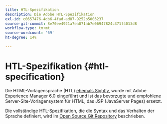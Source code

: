 ```yaml
---
title: HTL-Spezifikation
description: Die Adobe HTL-Spezifikation
exl-id: c0657476-4db6-4fad-ad87-9252b5003237
source-git-commit: 8e70ee4921a7ea071ab7e06947824c371f4013d8
workflow-type: tm+mt
source-wordcount: '69'
ht-degree: 14%

---
```


# HTL-Spezifikation {#htl-specification}

Die HTML-Vorlagensprache (HTL) [ehemals Sightly,](update.md) wurde mit Adobe Experience Manager 6.0 eingeführt und ist das bevorzugte und empfohlene Server-Site-Vorlagensystem für HTML, das JSP (JavaServer Pages) ersetzt.

Die vollständige HTL-Spezifikation, die die Syntax und das Verhalten der Sprache definiert, wird im [Open Source Git Repository](https://github.com/adobe/htl-spec) beschrieben.
